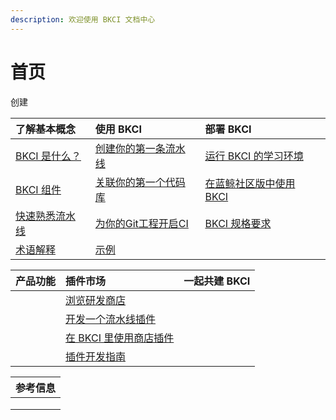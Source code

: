 ```yaml
---
description: 欢迎使用 BKCI 文档中心
---
```


# 首页

创建

| 了解基本概念 | 使用 BKCI | 部署 BKCI |
| :--- | :--- | :--- |
| [BKCI 是什么？](overview/what-is-bkci.md) | [创建你的第一条流水线](tutorials/create-first-pipeline.md) | [运行 BKCI 的学习环境](setup/run-bkci-in-one-docker.md) |
| [BKCI 组件](overview/components.md) | [关联你的第一个代码库](tutorials/link-first-repo.md) | [在蓝鲸社区版中使用 BKCI](setup/run-bkci-in-prod/run-bkci-on-bkce.md) |
| [快速熟悉流水线](overview/learn-pipeline-in-5-min.md) | [为你的Git工程开启CI](tutorials/enable_git_ci.md) | [BKCI 规格要求](setup/bkci-gui-ge-yao-qiu/) |
| [术语解释](overview/terminology/) | [示例](tutorials/examples/) |  |

| 产品功能 | 插件市场 | 一起共建 BKCI |
| :--- | :--- | :--- |
|  | [浏览研发商店](store/store-home.md) |  |
|  | [开发一个流水线插件](store/liu-shui-xian-cha-jian/create-plugin.md) |  |
|  | [在 BKCI 里使用商店插件](store/liu-shui-xian-cha-jian/upload-plugin.md) |  |
|  | [插件开发指南](store/liu-shui-xian-cha-jian/plugin-dev-guide.md) |  |

| 参考信息 |
| :--- |
|  |
|  |
|  |

